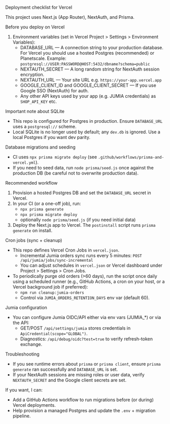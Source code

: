 Deployment checklist for Vercel

This project uses Next.js (App Router), NextAuth, and Prisma.

Before you deploy on Vercel

1) Environment variables (set in Vercel Project > Settings > Environment Variables):
   - DATABASE_URL  — A connection string to your production database. For Vercel you should use a hosted Postgres (recommended) or Planetscale. Example: `postgresql://USER:PASSWORD@HOST:5432/dbname?schema=public`
   - NEXTAUTH_SECRET — A long random string for NextAuth session encryption.
   - NEXTAUTH_URL — Your site URL e.g. `https://your-app.vercel.app`
   - GOOGLE_CLIENT_ID and GOOGLE_CLIENT_SECRET — If you use Google SSO (NextAuth) for auth.
   - Any other API keys used by your app (e.g. JUMIA credentials) as `SHOP_API_KEY` etc.

Important note about SQLite

- This repo is configured for Postgres in production. Ensure `DATABASE_URL` uses a `postgresql://` scheme.
- Local SQLite is no longer used by default; any `dev.db` is ignored. Use a local Postgres if you want dev parity.

Database migrations and seeding

- CI uses `npx prisma migrate deploy` (see `.github/workflows/prisma-and-vercel.yml`).
- If you need to seed data, run `node prisma/seed.js` once against the production DB (be careful not to overwrite production data).

Recommended workflow

1. Provision a hosted Postgres DB and set the `DATABASE_URL` secret in Vercel.
2. In your CI (or a one-off job), run:
   - `npx prisma generate`
   - `npx prisma migrate deploy`
   - optionally `node prisma/seed.js` (if you need initial data)
3. Deploy the Next.js app to Vercel. The `postinstall` script runs `prisma generate` on install.

Cron jobs (sync + cleanup)

- This repo defines Vercel Cron Jobs in `vercel.json`.
   - Incremental Jumia orders sync runs every 5 minutes: `POST /api/jumia/jobs/sync-incremental`
   - You can adjust schedules in `vercel.json` or Vercel dashboard under Project > Settings > Cron Jobs.
- To periodically purge old orders (>60 days), run the script once daily using a scheduled runner (e.g., GitHub Actions, a cron on your host, or a Vercel background job if preferred):
   - `npm run cleanup:jumia-orders`
   - Control via `JUMIA_ORDERS_RETENTION_DAYS` env var (default 60).

Jumia configuration

- You can configure Jumia OIDC/API either via env vars (JUMIA_*) or via the API:
   - GET/POST `/api/settings/jumia` stores credentials in `ApiCredential(scope="GLOBAL")`.
   - Diagnostics: `/api/debug/oidc?test=true` to verify refresh-token exchange.

Troubleshooting

- If you see runtime errors about `prisma` or `prisma client`, ensure `prisma generate` ran successfully and `DATABASE_URL` is set.
- If your NextAuth sessions are missing roles or user data, verify `NEXTAUTH_SECRET` and the Google client secrets are set.

If you want, I can:
- Add a GitHub Actions workflow to run migrations before (or during) Vercel deployments.
- Help provision a managed Postgres and update the `.env` + migration pipeline.
